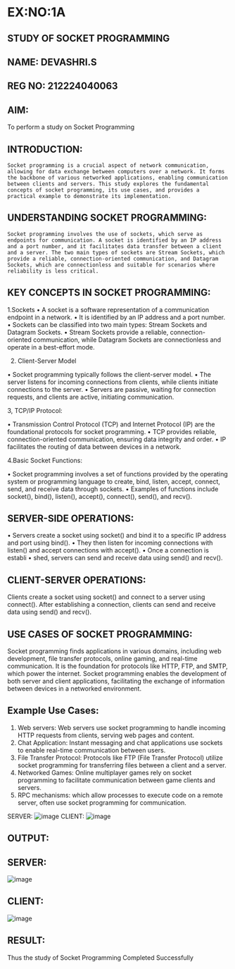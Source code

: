 # EX:NO:1A  			
## STUDY OF SOCKET PROGRAMMING
## NAME:   DEVASHRI.S
## REG NO: 212224040063

## AIM: 
To perform a study on Socket Programming
## INTRODUCTION:

 	Socket programming is a crucial aspect of network communication, allowing for data exchange between computers over a network. It forms the backbone of various networked applications, enabling communication between clients and servers. This study explores the fundamental concepts of socket programming, its use cases, and provides a practical example to demonstrate its implementation.
## UNDERSTANDING SOCKET PROGRAMMING:
	Socket programming involves the use of sockets, which serve as endpoints for communication. A socket is identified by an IP address and a port number, and it facilitates data transfer between a client and a server. The two main types of sockets are Stream Sockets, which provide a reliable, connection-oriented communication, and Datagram Sockets, which are connectionless and suitable for scenarios where reliability is less critical.
## KEY CONCEPTS IN SOCKET PROGRAMMING:
1.Sockets
•	A socket is a software representation of a communication endpoint in a network.
•	It is identified by an IP address and a port number.
•	Sockets can be classified into two main types: Stream Sockets and Datagram Sockets.
•	Stream Sockets provide a reliable, connection-oriented communication, while Datagram Sockets are connectionless and operate in a best-effort mode.

2. Client-Server Model

•	Socket programming typically follows the client-server model.
•	The server listens for incoming connections from clients, while clients initiate connections to the server.
•	Servers are passive, waiting for connection requests, and clients are active, initiating communication.

3, TCP/IP Protocol:

•	Transmission Control Protocol (TCP) and Internet Protocol (IP) are the foundational protocols for socket programming.
•	TCP provides reliable, connection-oriented communication, ensuring data integrity and order.
•	IP facilitates the routing of data between devices in a network.

4.Basic Socket Functions:

•	Socket programming involves a set of functions provided by the operating system or programming language to create, bind, listen, accept, connect, send, and receive data through sockets.
•	Examples of functions include socket(), bind(), listen(), accept(), connect(), send(), and recv().

## SERVER-SIDE OPERATIONS:

•	Servers create a socket using socket() and bind it to a specific IP address and port using bind().
•	They then listen for incoming connections with listen() and accept connections with accept().
•	Once a connection is establi
•	shed, servers can send and receive data using send() and recv().

## CLIENT-SERVER OPERATIONS:

Clients create a socket using socket() and connect to a server using connect().
After establishing a connection, clients can send and receive data using send() and recv().

## USE CASES OF SOCKET PROGRAMMING:
Socket programming finds applications in various domains, including web development, file transfer protocols, online gaming, and real-time communication. It is the foundation for protocols like HTTP, FTP, and SMTP, which power the internet. Socket programming enables the development of both server and client applications, facilitating the exchange of information between devices in a networked environment.
## Example Use Cases:

1.	Web servers: Web servers use socket programming to handle incoming HTTP requests from clients, serving web pages and content.
2.	Chat Application: Instant messaging and chat applications use sockets to enable real-time communication between users.
3.	File Transfer Protocol: Protocols like FTP (File Transfer Protocol) utilize socket programming for transferring files between a client and a server.
4.	Networked Games: Online multiplayer games rely on socket programming to facilitate communication between game clients and servers.
5.	RPC mechanisms: which allow processes to execute code on a remote server, often use socket programming for communication.

SERVER:
![image](https://github.com/user-attachments/assets/b359d7ef-be21-4e00-a8be-05b166e1a88f)
CLIENT:
![image](https://github.com/user-attachments/assets/41fd35e7-2cfd-4bbf-8819-ffe3f730a796)
## OUTPUT:
## SERVER:
![image](https://github.com/user-attachments/assets/7d6f084d-b5dd-4deb-ba16-62aa7cc79e7f)

## CLIENT:
![image](https://github.com/user-attachments/assets/34288f66-bbd7-4edb-a6d4-92cd5c4273d0)
## RESULT:
Thus the study of Socket Programming Completed Successfully
